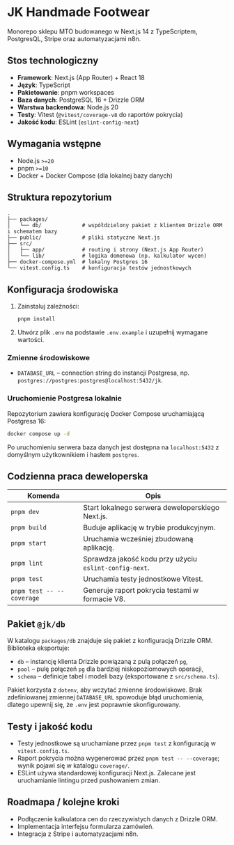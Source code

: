 # JK Handmade Footwear

Monorepo sklepu MTO budowanego w Next.js 14 z TypeScriptem, PostgresQL, Stripe oraz automatyzacjami n8n.

## Stos technologiczny

- **Framework**: Next.js (App Router) + React 18
- **Język**: TypeScript
- **Pakietowanie**: pnpm workspaces
- **Baza danych**: PostgreSQL 16 + Drizzle ORM
- **Warstwa backendowa**: Node.js 20
- **Testy**: Vitest (`@vitest/coverage-v8` do raportów pokrycia)
- **Jakość kodu**: ESLint (`eslint-config-next`)

## Wymagania wstępne

- Node.js `>=20`
- pnpm `>=10`
- Docker + Docker Compose (dla lokalnej bazy danych)

## Struktura repozytorium

```
.
├── packages/
│   └── db/             # współdzielony pakiet z klientem Drizzle ORM i schematem bazy
├── public/             # pliki statyczne Next.js
├── src/
│   ├── app/            # routing i strony (Next.js App Router)
│   └── lib/            # logika domenowa (np. kalkulator wycen)
├── docker-compose.yml  # lokalny Postgres 16
└── vitest.config.ts    # konfiguracja testów jednostkowych
```

## Konfiguracja środowiska

1. Zainstaluj zależności:
   ```bash
   pnpm install
   ```
2. Utwórz plik `.env` na podstawie `.env.example` i uzupełnij wymagane wartości.

### Zmienne środowiskowe

- `DATABASE_URL` – connection string do instancji Postgresa, np. `postgres://postgres:postgres@localhost:5432/jk`.

### Uruchomienie Postgresa lokalnie

Repozytorium zawiera konfigurację Docker Compose uruchamiającą Postgresa 16:

```bash
docker compose up -d
```

Po uruchomieniu serwera baza danych jest dostępna na `localhost:5432` z domyślnym użytkownikiem i hasłem `postgres`.

## Codzienna praca deweloperska

| Komenda | Opis |
| --- | --- |
| `pnpm dev` | Start lokalnego serwera deweloperskiego Next.js. |
| `pnpm build` | Buduje aplikację w trybie produkcyjnym. |
| `pnpm start` | Uruchamia wcześniej zbudowaną aplikację. |
| `pnpm lint` | Sprawdza jakość kodu przy użyciu `eslint-config-next`. |
| `pnpm test` | Uruchamia testy jednostkowe Vitest. |
| `pnpm test -- --coverage` | Generuje raport pokrycia testami w formacie V8. |

## Pakiet `@jk/db`

W katalogu `packages/db` znajduje się pakiet z konfiguracją Drizzle ORM. Biblioteka eksportuje:

- `db` – instancję klienta Drizzle powiązaną z pulą połączeń `pg`,
- `pool` – pulę połączeń `pg` dla bardziej niskopoziomowych operacji,
- `schema` – definicje tabel i modeli bazy (eksportowane z `src/schema.ts`).

Pakiet korzysta z `dotenv`, aby wczytać zmienne środowiskowe. Brak zdefiniowanej zmiennej `DATABASE_URL` spowoduje błąd uruchomienia, dlatego upewnij się, że `.env` jest poprawnie skonfigurowany.

## Testy i jakość kodu

- Testy jednostkowe są uruchamiane przez `pnpm test` z konfiguracją w `vitest.config.ts`.
- Raport pokrycia można wygenerować przez `pnpm test -- --coverage`; wynik pojawi się w katalogu `coverage/`.
- ESLint używa standardowej konfiguracji Next.js. Zalecane jest uruchamianie lintingu przed pushowaniem zmian.

## Roadmapa / kolejne kroki

- Podłączenie kalkulatora cen do rzeczywistych danych z Drizzle ORM.
- Implementacja interfejsu formularza zamówień.
- Integracja z Stripe i automatyzacjami n8n.
